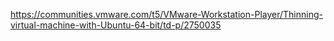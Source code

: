 https://communities.vmware.com/t5/VMware-Workstation-Player/Thinning-virtual-machine-with-Ubuntu-64-bit/td-p/2750035